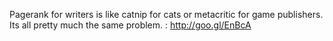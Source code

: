 Pagerank for writers is like catnip for cats or metacritic for game publishers. Its all pretty much the same problem. : http://goo.gl/EnBcA